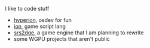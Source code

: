 I like to code stuff

 - [hyperion](https://github.com/xor-bits/hyperion), osdev for fun
 - [ion](https://github.com/xor-bits/ion), game script lang
 - [srs2dge](https://github.com/xor-bits/srs2dge), a game engine that I am planning to rewrite
 - some WGPU projects that aren't public
